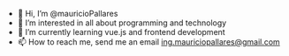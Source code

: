 - 👋 Hi, I’m @mauricioPallares
- 👀 I’m interested in all about programming and technology
- 🌱 I’m currently learning vue.js and frontend development
- 📫 How to reach me, send me an email ing.mauriciopallares@gmail.com

<!---
mauricioPallares/mauricioPallares is a ✨ special ✨ repository because its `README.md` (this file) appears on your GitHub profile.
You can click the Preview link to take a look at your changes.
--->
